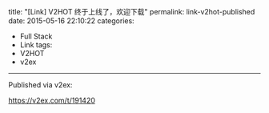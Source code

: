 title: "[Link] V2HOT 终于上线了，欢迎下载"
permalink: link-v2hot-published
date: 2015-05-16 22:10:22
categories:
- Full Stack
- Link
tags:
- V2HOT
- v2ex
---

Published via v2ex:

https://v2ex.com/t/191420
